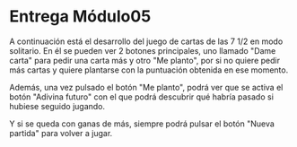 # Entrega Módulo05

A continuación está el desarrollo del juego de cartas de las 7 1/2 en modo solitario.
En él se pueden ver 2 botones principales, uno llamado "Dame carta" para pedir una carta más y otro "Me planto", por si no quiere pedir más cartas y quiere plantarse con la puntuación obtenida en ese momento.

Además, una vez pulsado el botón "Me planto", podrá ver que se activa el botón "Adivina futuro" con el que podrá descubrir qué habría pasado si hubiese seguido jugando.

Y si se queda con ganas de más, siempre podrá pulsar el botón "Nueva partida" para volver a jugar.
